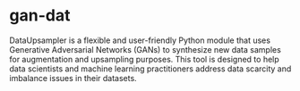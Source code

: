 # gan-dat
DataUpsampler is a flexible and user-friendly Python module that uses Generative Adversarial Networks (GANs) to synthesize new data samples for augmentation and upsampling purposes. This tool is designed to help data scientists and machine learning practitioners address data scarcity and imbalance issues in their datasets.
